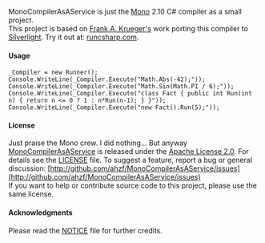 
MonoCompilerAsAService is just the [Mono](http://www.mono-project.com) 2.10 C# compiler as a small project.    
This project is based on [Frank A. Krueger's](http://www.twitter.com/praeclarum) work porting this compiler to [Silverlight](https://github.com/praeclarum/runcs). Try it out at: [runcsharp.com](http://runcsharp.com).

#### Usage

    _Compiler = new Runner();
    Console.WriteLine(_Compiler.Execute("Math.Abs(-42);"));
    Console.WriteLine(_Compiler.Execute("Math.Sin(Math.PI / 6);"));
    Console.WriteLine(_Compiler.Execute("class Fact { public int Run(int n) { return n <= 0 ? 1 : n*Run(n-1); } }"));
    Console.WriteLine(_Compiler.Execute("new Fact().Run(5);"));


#### License

Just praise the Mono crew. I did nothing... But anyway [MonoCompilerAsAService](http://github.com/ahzf/MonoCompilerAsAService) is released under the [Apache License 2.0](http://www.apache.org/licenses/LICENSE-2.0). For details see the [LICENSE](/ahzf/MonoCompilerAsAService/blob/master/LICENSE) file.
To suggest a feature, report a bug or general discussion: [http://github.com/ahzf/MonoCompilerAsAService/issues](http://github.com/ahzf/MonoCompilerAsAService/issues)    
If you want to help or contribute source code to this project, please use the same license.   


#### Acknowledgments

Please read the [NOTICE](/ahzf/MonoCompilerAsAService/blob/master/NOTICE) file for further credits.
